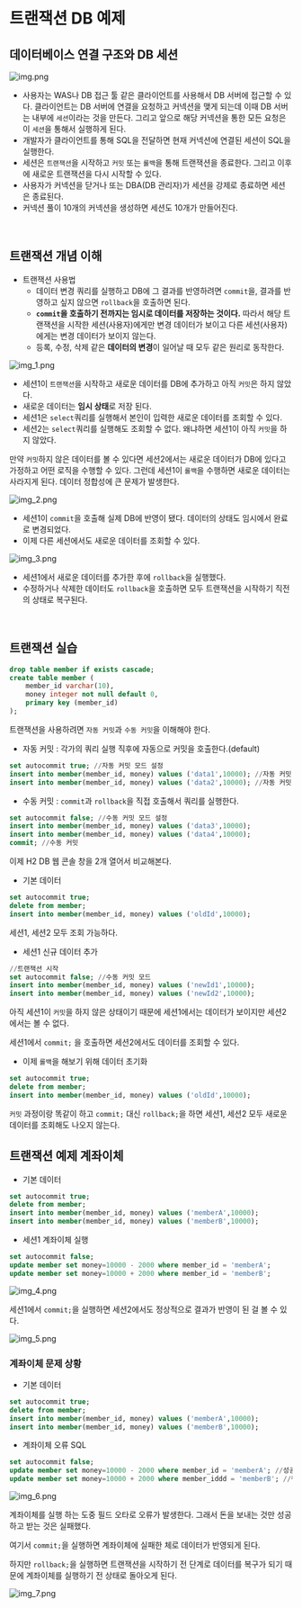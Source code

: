 # 트랜잭션 DB 예제

## 데이터베이스 연결 구조와 DB 세션

![img.png](image/img.png)

- 사용자는 WAS나 DB 접근 툴 같은 클라이언트를 사용해서 DB 서버에 접근할 수 있다. 클라이언트는 DB 서버에 연결을 요청하고 커넥션을 맺게 되는데 이때 
DB 서버는 내부에 `세션`이라는 것을 만든다. 그리고 앞으로 해당 커넥션을 통한 모든 요청은 이 `세션`을 통해서 실행하게 된다.
- 개발자가 클라이언트를 통해 SQL을 전달하면 현재 커넥션에 연결된 세션이 SQL을 실행한다.
- 세션은 `트랜잭션`을 시작하고 `커밋` 또는 `롤백`을 통해 트랜잭션을 종료한다. 그리고 이후에 새로운 트랜잭션을 다시 시작할 수 있다.
- 사용자가 커넥션을 닫거나 또는 DBA(DB 관리자)가 세션을 강제로 종료하면 세션은 종료된다.
- 커넥션 풀이 10개의 커넥션을 생성하면 세션도 10개가 만들어진다.

<br>

## 트랜잭션 개념 이해

- 트랜잭션 사용법
  - 데이터 변경 쿼리를 실행하고 DB에 그 결과를 반영하려면 `commit`을, 결과를 반영하고 싶지 않으면 `rollback`을 호출하면 된다.
  - **`commit`을 호출하기 전까지는 임시로 데이터를 저장하는 것이다.** 따라서 해당 트랜잭션을 시작한 세션(사용자)에게만 변경 데이터가 보이고 다른 세션(사용자)
        에게는 변경 데이터가 보이지 않는다.
  - 등록, 수정, 삭제 같은 **데이터의 변경**이 일어날 때 모두 같은 원리로 동작한다.

![img_1.png](image/img_1.png)

- 세션1이 `트랜잭션`을 시작하고 새로운 데이터를 DB에 추가하고 아직 `커밋`은 하지 않았다.
- 새로운 데이터는 **임시 상태**로 저장 된다.
- 세션1은 `select`쿼리를 실행해서 본인이 입력한 새로운 데이터를 조회할 수 있다.
- 세션2는 `select`쿼리를 실행해도 조회할 수 없다. 왜냐하면 세션1이 아직 `커밋`을 하지 않았다.
    
만약 `커밋`하지 않은 데이터를 볼 수 있다면 세션2에서는 새로운 데이터가 DB에 있다고 가정하고 어떤 로직을 수행할 수 있다. 그런데 세션1이 `롤백`을 수행하면
새로운 데이터는 사라지게 된다. 데이터 정합성에 큰 문제가 발생한다.

![img_2.png](image/img_2.png)

- 세션1이 `commit`을 호출해 실제 DB에 반영이 됐다. 데이터의 상태도 임시에서 완료로 변경되었다.
- 이제 다른 세션에서도 새로운 데이터를 조회할 수 있다.

![img_3.png](image/img_3.png)

- 세션1에서 새로운 데이터를 추가한 후에 `rollback`을 실행했다.
- 수정하거나 삭제한 데이터도 `rollback`을 호출하면 모두 트랜잭션을 시작하기 직전의 상태로 복구된다.

<br>

## 트랜잭션 실습
```sql
drop table member if exists cascade;
create table member (
    member_id varchar(10),
    money integer not null default 0,
    primary key (member_id)
);
```
트랜잭션을 사용하려면 `자동 커밋`과 `수동 커밋`을 이해해야 한다.
- 자동 커밋 : 각가의 쿼리 실행 직후에 자동으로 커밋을 호출한다.(default)
```sql
set autocommit true; //자동 커밋 모드 설정
insert into member(member_id, money) values ('data1',10000); //자동 커밋 
insert into member(member_id, money) values ('data2',10000); //자동 커밋
```
- 수동 커밋 : `commit`과 `rollback`을 직접 호출해서 쿼리를 실행한다.
```sql
set autocommit false; //수동 커밋 모드 설정
insert into member(member_id, money) values ('data3',10000); 
insert into member(member_id, money) values ('data4',10000); 
commit; //수동 커밋
```

이제 H2 DB 웹 콘솔 창을 2개 열어서 비교해본다.

- 기본 데이터
```sql
set autocommit true; 
delete from member;
insert into member(member_id, money) values ('oldId',10000);
```

세션1, 세션2 모두 조회 가능하다.

- 세션1 신규 데이터 추가
```sql
//트랜잭션 시작
set autocommit false; //수동 커밋 모드
insert into member(member_id, money) values ('newId1',10000); 
insert into member(member_id, money) values ('newId2',10000);
```
아직 세션1이 `커밋`을 하지 않은 상태이기 때문에 세션1에서는 데이터가 보이지만 세션2에서는 볼 수 없다.

세션1에서 `commit;` 을 호출하면 세션2에서도 데이터를 조회할 수 있다.

- 이제 `롤백`을 해보기 위해 데이터 초기화
```sql
set autocommit true; 
delete from member;
insert into member(member_id, money) values ('oldId',10000);
```
`커밋` 과정이랑 똑같이 하고 `commit;` 대신 `rollback;`을 하면 세션1, 세션2 모두 새로운 데이터를 조회해도 나오지 않는다.

## 트랜잭션 예제 계좌이체
- 기본 데이터
```sql
set autocommit true; 
delete from member;
insert into member(member_id, money) values ('memberA',10000); 
insert into member(member_id, money) values ('memberB',10000);
```
- 세션1 계좌이체 실행
```sql
set autocommit false;
update member set money=10000 - 2000 where member_id = 'memberA'; 
update member set money=10000 + 2000 where member_id = 'memberB';
```
![img_4.png](image/img_4.png)

세션1에서 `commit;`을 실행하면 세션2에서도 정상적으로 결과가 반영이 된 걸 볼 수 있다.

![img_5.png](image/img_5.png)

### 계좌이체 문제 상황
- 기본 데이터
```sql
set autocommit true;
delete from member;
insert into member(member_id, money) values ('memberA',10000);
insert into member(member_id, money) values ('memberB',10000);
```

- 계좌이체 오류 SQL
```sql
set autocommit false;
update member set money=10000 - 2000 where member_id = 'memberA'; //성공
update member set money=10000 + 2000 where member_iddd = 'memberB'; //쿼리 예외 발생
```
![img_6.png](image/img_6.png)

계좌이체를 실행 하는 도중 필드 오타로 오류가 발생한다. 그래서 돈을 보내는 것만 성공하고 받는 것은 실패했다.

여기서 `commit;`을 실행하면 계좌이체에 실패한 체로 데이터가 반영되게 된다.

하지만 `rollback;`을 실행하면 트랜잭션을 시작하기 전 단계로 데이터를 복구가 되기 때문에 계좌이체를 실행하기 전 상태로 돌아오게 된다.

![img_7.png](image/img_7.png)